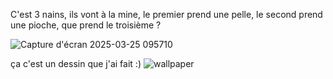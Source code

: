 C'est 3 nains, ils vont à la mine, le premier prend une pelle, le second prend une pioche, que prend le troisième ?

![Capture d'écran 2025-03-25 095710](https://github.com/user-attachments/assets/31946e35-6e9a-46ff-bba1-6273740c30b3)

ça c'est un dessin que j'ai fait :)
![wallpaper](https://github.com/user-attachments/assets/464301b7-0d3a-4fe6-8816-b40ed47f63d7)
